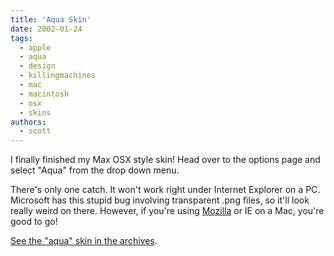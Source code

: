```yaml
---
title: 'Aqua Skin'
date: 2002-01-24
tags:
  - apple
  - aqua
  - design
  - killingmachines
  - mac
  - macintosh
  - osx
  - skins
authors:
  - scott
---
```


I finally finished my Max OSX style skin! Head over to the options page and select "Aqua" from the drop down menu.

There's only one catch. It won't work right under Internet Explorer on a PC. Microsoft has this stupid bug involving transparent .png files, so it'll look really weird on there. However, if you're using [Mozilla](http://www.mozilla.org/) or IE on a Mac, you're good to go!

[See the "aqua" skin in the archives](http://spaceninja.local/site-archives/kmorg/skins/aqua.html).
